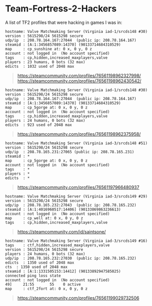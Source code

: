 # Team-Fortress-2-Hackers

A list of TF2 profiles that were hacking in games I was in:

```
hostname: Valve Matchmaking Server (Virginia iad-1/srcds148 #30)
version : 5615298/24 5615298 secure
udp/ip  : 208.78.164.167:27044  (public ip: 208.78.164.167)
steamid : [A:1:3456857089:14370] (90133714684310529)
map     : cp_sunshine at: 0 x, 0 y, 0 z
account : not logged in  (No account specified)
tags    : cp,hidden,increased_maxplayers,valve
players : 23 humans, 0 bots (32 max)
edicts  : 1032 used of 2048 max

```
> https://steamcommunity.com/profiles/76561198962327998/  
https://steamcommunity.com/profiles/76561198962430542/

```
hostname: Valve Matchmaking Server (Virginia iad-1/srcds148 #30)
version : 5615298/24 5615298 secure
udp/ip  : 208.78.164.167:27044  (public ip: 208.78.164.167)
steamid : [A:1:3456857089:14370] (90133714684310529)
map     : cp_5gorge at: 0 x, 0 y, 0 z
account : not logged in  (No account specified)
tags    : cp,hidden,increased_maxplayers,valve
players : 24 humans, 0 bots (32 max)
edicts  : 923 used of 2048 max
```
> https://steamcommunity.com/profiles/76561198962375958/

```
hostname: Valve Matchmaking Server (Virginia iad-3/srcds148 #51)
version : 5615298/24 5615298 secure
udp/ip  : 208.78.165.231:27065 (public ip: 208.78.165.231)
steamid : *
map     : cp_5gorge at: 0 x, 0 y, 0 z
account : not logged in  (No account specified)
tags    : *
players : *
edicts  : *
```
> https://steamcommunity.com/profiles/76561197966480937

```
hostname: Valve Matchmaking Server (Virginia iad-3/srcds149 #29)
version : 5615298/24 5615298 secure
udp/ip  : 208.78.165.232:27043  (public ip: 208.78.165.232)
steamid : [A:1:4016960517:14406] (90133869863236613)
account : not logged in  (No account specified)
map     : cp_well at: 0 x, 0 y, 0 z
tags    : cp,hidden,increased_maxplayers,valve
```

> https://steamcommunity.com/id/saintsone/

```
hostname: Valve Matchmaking Server (Virginia iad-3/srcds149 #16)
tags    : ctf,hidden,increased_maxplayers,valve
version : 5615298/24 5615298 secure
players : 24 humans, 0 bots (32 max)
udp/ip  : 208.78.165.232:27030  (public ip: 208.78.165.232)
edicts  : 1350 used of 2048 max
cts  : 1350 used of 2048 max
steamid : [A:1:1331505153:14412] (90133892947585025)
connected ping loss state
account : not logged in  (No account specified)
49]     21:55       55    0 active
map     : ctf_2fort at: 0 x, 0 y, 0 z
```

> https://steamcommunity.com/profiles/76561199029732506
